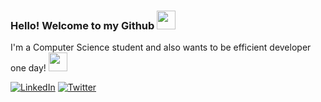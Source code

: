 ### Hello! Welcome to my Github <img src="https://raw.githubusercontent.com/MartinHeinz/MartinHeinz/master/wave.gif" width="30px">
  I'm a Computer Science student and also wants to be efficient developer one day! <img src="https://camo.githubusercontent.com/4c223dc528059e3bbddd4249427d4410686382ea/68747470733a2f2f6d656469612e67697068792e636f6d2f6d656469612f6659536e486c75667365636f38466839335a2f67697068792e676966" width="30px">
  
 <p align="left">
<a href="https://www.linkedin.com/in/cannur-kartum/">
<img src="https://img.shields.io/badge/-LinkedIn-%233781da" alt="LinkedIn"/></a> 
 <a href="https://twitter.com/litsepoine">
<img src="https://img.shields.io/badge/-Twitter-%231DA1F2" alt="Twitter" /></a> 
<!--
**CannurKartum/CannurKartum** is a ✨ _special_ ✨ repository because its `README.md` (this file) appears on your GitHub profile.

Here are some ideas to get you started:

- 🔭 I’m currently working on ...
- 🌱 I’m currently learning ...
- 👯 I’m looking to collaborate on ...
- 🤔 I’m looking for help with ...
- 💬 Ask me about ...
- 📫 How to reach me: ...
- 😄 Pronouns: ...
- ⚡ Fun fact: ...
-->
